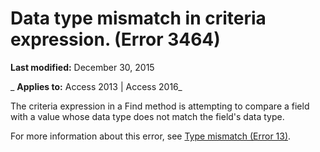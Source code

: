 
# Data type mismatch in criteria expression. (Error 3464)

 **Last modified:** December 30, 2015

 _ **Applies to:** Access 2013 | Access 2016_

The criteria expression in a Find method is attempting to compare a field with a value whose data type does not match the field's data type.

For more information about this error, see [Type mismatch (Error 13)](http://msdn.microsoft.com/library/cbc7e902-b468-c335-5620-1ff9a2026b9b%28Office.15%29.aspx).
